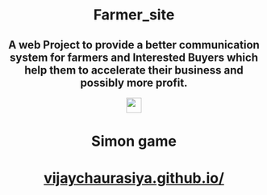 <div align="center">
  <h1 >Farmer_site</h1>
<h2>A web Project to provide a better communication system for farmers and Interested Buyers which help them to  accelerate their business  and possibly more profit.</h2>

  <img src="Simongame.jpg" style=" width:30px; height:30px">
  <h1>Simon game</h1>
<p><a href="https://vijaychaurasiya.github.io/simon-game/"><h1>vijaychaurasiya.github.io/</h1></a></p>
</div>
